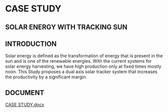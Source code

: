 # CASE STUDY
## SOLAR ENERGY WITH TRACKING SUN

## INTRODUCTION

Solar energy is defined as the transformation of energy that is present in the sun and is one of the renewable energies.
With the current systems for solar energy harvesting, we have high production only at fixed times mostly noon.
This Study proposes a dual axis solar tracker system that increases the productivity by a significant margin. 
## DOCUMENT
[CASE STUDY.docx](https://github.com/NITHISH1126/M2_EMDSYS/files/8104004/CASE.STUDY.docx)

